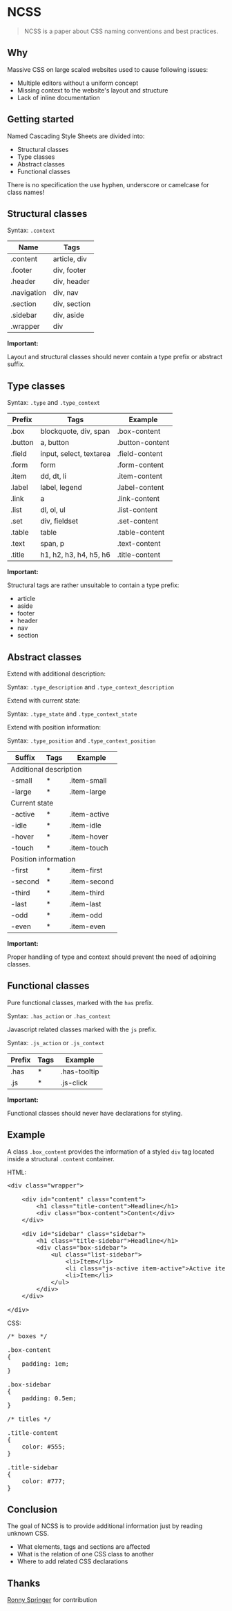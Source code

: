 NCSS
====

> NCSS is a paper about CSS naming conventions and best practices.


Why
---

Massive CSS on large scaled websites used to cause following issues:

- Multiple editors without a uniform concept
- Missing context to the website's layout and structure
- Lack of inline documentation


Getting started
---------------

Named Cascading Style Sheets are divided into:

- Structural classes
- Type classes
- Abstract classes
- Functional classes

There is no specification the use hyphen, underscore or camelcase for class names!


Structural classes
------------------

Syntax: <code>.context</code>

<table>
	<thead>
		<tr>
			<th>Name</th>
			<th>Tags</th>
		</tr>
	</thead>
	<tbody>
		<tr>
			<td>.content</td>
			<td>article, div</td>
		</tr>
		<tr>
			<td>.footer</td>
			<td>div, footer</td>
		</tr>
		<tr>
			<td>.header</td>
			<td>div, header</td>
		</tr>
		<tr>
			<td>.navigation</td>
			<td>div, nav</td>
		</tr>
		<tr>
			<td>.section</td>
			<td>div, section</td>
		</tr>
		<tr>
			<td>.sidebar</td>
			<td>div, aside</td>
		</tr>
		<tr>
			<td>.wrapper</td>
			<td>div</td>
		</tr>
	</tbody>
</table>

<strong>Important:</strong>

Layout and structural classes should never contain a type prefix or abstract suffix.


Type classes
------------

Syntax: <code>.type</code> and <code>.type&#95;context</code>

<table>
	<thead>
		<tr>
			<th>Prefix</th>
			<th>Tags</th>
			<th>Example</th>
		</tr>
	</thead>
	<tbody>
		<tr>
			<td>.box</td>
			<td>blockquote, div, span</td>
			<td>.box-content</td>
		</tr>
		<tr>
			<td>.button</td>
			<td>a, button</td>
			<td>.button-content</td>
		</tr>
		<tr>
			<td>.field</td>
			<td>input, select, textarea</td>
			<td>.field-content</td>
		</tr>
		<tr>
			<td>.form</td>
			<td>form</td>
			<td>.form-content</td>
		</tr>
		<tr>
			<td>.item</td>
			<td>dd, dt, li</td>
			<td>.item-content</td>
		</tr>
		<tr>
			<td>.label</td>
			<td>label, legend</td>
			<td>.label-content</td>
		</tr>
		<tr>
			<td>.link</td>
			<td>a</td>
			<td>.link-content</td>
		</tr>
		<tr>
			<td>.list</td>
			<td>dl, ol, ul</td>
			<td>.list-content</td>
		</tr>
		<tr>
			<td>.set</td>
			<td>div, fieldset</td>
			<td>.set-content</td>
		</tr>
		<tr>
			<td>.table</td>
			<td>table</td>
			<td>.table-content</td>
		</tr>
		<tr>
			<td>.text</td>
			<td>span, p</td>
			<td>.text-content</td>
		</tr>
		<tr>
			<td>.title</td>
			<td>h1, h2, h3, h4, h5, h6</td>
			<td>.title-content</td>
		</tr>
	</tbody>
</table>

<strong>Important:</strong>

Structural tags are rather unsuitable to contain a type prefix:

- article
- aside
- footer
- header
- nav
- section


Abstract classes
----------------

Extend with additional description:

Syntax: <code>.type&#95;description</code> and <code>.type&#95;context&#95;description</code>

Extend with current state:

Syntax: <code>.type&#95;state</code> and <code>.type&#95;context&#95;state</code>

Extend with position information:

Syntax: <code>.type&#95;position</code> and <code>.type&#95;context&#95;position</code>

<table>
	<thead>
		<tr>
			<th>Suffix</th>
			<th>Tags</th>
			<th>Example</th>
		</tr>
	</thead>
	<tbody>
		<tr>
			<td colspan="3">Additional description</td>
		</tr>
		<tr>
			<td>-small</td>
			<td>*</td>
			<td>.item-small</td>
		</tr>
		<tr>
			<td>-large</td>
			<td>*</td>
			<td>.item-large</td>
		</tr>
		<tr>
			<td colspan="3">Current state</td>
		</tr>
		<tr>
			<td>-active</td>
			<td>*</td>
			<td>.item-active</td>
		</tr>
		<tr>
			<td>-idle</td>
			<td>*</td>
			<td>.item-idle</td>
		</tr>
		<tr>
			<td>-hover</td>
			<td>*</td>
			<td>.item-hover</td>
		</tr>
		<tr>
			<td>-touch</td>
			<td>*</td>
			<td>.item-touch</td>
		</tr>
		<tr>
			<td colspan="3">Position information</td>
		</tr>
		<tr>
			<td>-first</td>
			<td>*</td>
			<td>.item-first</td>
		</tr>
		<tr>
			<td>-second</td>
			<td>*</td>
			<td>.item-second</td>
		</tr>
		<tr>
			<td>-third</td>
			<td>*</td>
			<td>.item-third</td>
		</tr>
		<tr>
			<td>-last</td>
			<td>*</td>
			<td>.item-last</td>
		</tr>
		<tr>
			<td>-odd</td>
			<td>*</td>
			<td>.item-odd</td>
		</tr>
		<tr>
			<td>-even</td>
			<td>*</td>
			<td>.item-even</td>
		</tr>
	</tbody>
</table>

<strong>Important:</strong>

Proper handling of type and context should prevent the need of adjoining classes.


Functional classes
------------------

Pure functional classes, marked with the <code>has</code> prefix.

Syntax: <code>.has&#95;action</code> or <code>.has&#95;context</code>

Javascript related classes marked with the <code>js</code> prefix.

Syntax: <code>.js&#95;action</code> or <code>.js&#95;context</code>

<table>
	<thead>
		<tr>
			<th>Prefix</th>
			<th>Tags</th>
			<th>Example</th>
		</tr>
	</thead>
	<tbody>
		<tr>
			<td>.has</td>
			<td>*</td>
			<td>.has-tooltip</td>
		</tr>
		<tr>
			<td>.js</td>
			<td>*</td>
			<td>.js-click</td>
		</tr>
	</tbody>
</table>

<strong>Important:</strong>

Functional classes should never have declarations for styling.


Example
-------

A class <code>.box&#95;content</code> provides the information of a styled <code>div</code> tag located inside a structural <code>.content</code> container.


HTML:

<pre>
&lt;div class="wrapper"&gt;

	&lt;div id="content" class="content"&gt;
		&lt;h1 class="title-content"&gt;Headline&lt;/h1&gt;
		&lt;div class="box-content"&gt;Content&lt;/div&gt;
	&lt;/div&gt;

	&lt;div id="sidebar" class="sidebar"&gt;
		&lt;h1 class="title-sidebar"&gt;Headline&lt;/h1&gt;
		&lt;div class="box-sidebar"&gt;
			&lt;ul class="list-sidebar"&gt;
				&lt;li&gt;Item&lt;/li&gt;
				&lt;li class="js-active item-active"&gt;Active item&lt;/li&gt;
				&lt;li&gt;Item&lt;/li&gt;
			&lt;/ul&gt;
		&lt;/div&gt;
	&lt;/div&gt;

&lt;/div&gt;
</pre>

CSS:

<pre>
/* boxes */

.box-content
{
	padding: 1em;
}

.box-sidebar
{
	padding: 0.5em;
}

/* titles */

.title-content
{
	color: #555;
}

.title-sidebar
{
	color: #777;
}
</pre>


Conclusion
----------

The goal of NCSS is to provide additional information just by reading unknown CSS.

- What elements, tags and sections are affected
- What is the relation of one CSS class to another
- Where to add related CSS declarations


Thanks
------

[Ronny Springer](https://github.com/ronny-springer) for contribution
